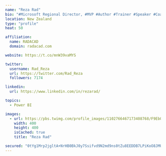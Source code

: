 ```yaml
---
name: "Reza Rad"
bio: "#Microsoft Regional Director, #MVP #Author #Trainer #Speaker #Coach #Consultant #PowerBI "
location: New Zealand
type: "profile"
heat: 50

affiliation:
  name: RADACAD
  domain: radacad.com

website: https://t.co/mnW39vaMYS

twitter:
  username: Rad_Reza
  url: https://twitter.com/Rad_Reza
  followers: 7174

linkedin:
  url: https://www.linkedin.com/in/rezarad/

topics:
  - Power BI

images:
  - url: https://pbs.twimg.com/profile_images/1102766467173408768/F9EbQENa_400x400.png
    width: 400
    height: 400
    isCached: true
    title: "Reza Rad"

secured: "0tYg1Mrp2jgltA+NrHB0BkJ0y7Ssifvd9N2md9ns0tZu8EEDDB7LPiKoO8JMUOLZjl/+XbSTsVgZ9qLEpDA38v0wuucMv9xQi1hRVgTyXi8YFuEOK8wgI5gh/vH4BJ7wW2inQI0/IJcJ4RcxhEiCN4c5QPe87EABUpMsHORUA6/8ul7nKNbAGHkCNQcqR4Yyb3vo177shXlXHTBwNp81uhmTG9a2TqsqCjFXNDBOFqb64yWhtEZ36mrAbRdbesDZQFNQM2p5trmrpbS28ld1CHl/Sgu93oKneAX30k2jHjuYgnTDVcfgRWkJclqEJQU/9AwVjPGOSQ9XjLAMlXjis8vzbRpJEVrlqaB6jaT9ceIUbkrrNyShAWAhR4ytS960WWSwHQ5dAicQzwInguusudqOKe6dDcMobpgi6e9aoEA=;gkPCBFT/IbjBTqbLbJPBZA=="
---
```



